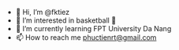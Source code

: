 - 👋 Hi, I’m @fktiez
- 👀 I’m interested in basketball ️🏀
- 🌱 I’m currently learning FPT University Da Nang
- 📫 How to reach me phuctienrt@gmail.com

<!---
fktiez/fktiez is a ✨ special ✨ repository because its `README.md` (this file) appears on your GitHub profile.
You can click the Preview link to take a look at your changes.
--->
